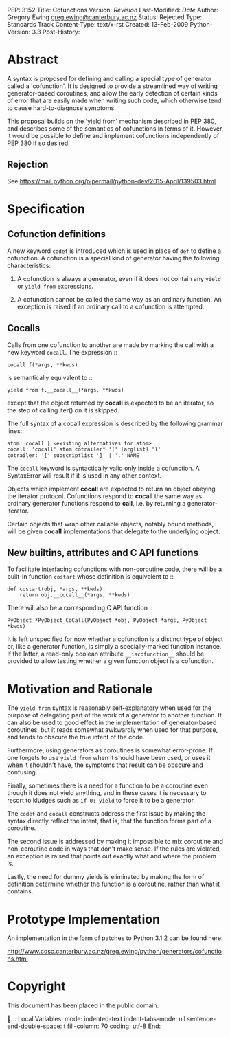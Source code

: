 PEP: 3152 Title: Cofunctions Version: $Revision$ Last-Modified: $Date$
Author: Gregory Ewing <greg.ewing@canterbury.ac.nz> Status: Rejected
Type: Standards Track Content-Type: text/x-rst Created: 13-Feb-2009
Python-Version: 3.3 Post-History:

Abstract
========

A syntax is proposed for defining and calling a special type of
generator called a 'cofunction'. It is designed to provide a streamlined
way of writing generator-based coroutines, and allow the early detection
of certain kinds of error that are easily made when writing such code,
which otherwise tend to cause hard-to-diagnose symptoms.

This proposal builds on the 'yield from' mechanism described in PEP 380,
and describes some of the semantics of cofunctions in terms of it.
However, it would be possible to define and implement cofunctions
independently of PEP 380 if so desired.

Rejection
---------

See https://mail.python.org/pipermail/python-dev/2015-April/139503.html

Specification
=============

Cofunction definitions
----------------------

A new keyword `codef` is introduced which is used in place of `def` to
define a cofunction. A cofunction is a special kind of generator having
the following characteristics:

1.  A cofunction is always a generator, even if it does not contain any
    `yield` or `yield from` expressions.

2.  A cofunction cannot be called the same way as an ordinary function.
    An exception is raised if an ordinary call to a cofunction is
    attempted.

Cocalls
-------

Calls from one cofunction to another are made by marking the call with a
new keyword `cocall`. The expression ::

    cocall f(*args, **kwds)

is semantically equivalent to ::

    yield from f.__cocall__(*args, **kwds)

except that the object returned by **cocall** is expected to be an
iterator, so the step of calling iter() on it is skipped.

The full syntax of a cocall expression is described by the following
grammar lines::

    atom: cocall | <existing alternatives for atom>
    cocall: 'cocall' atom cotrailer* '(' [arglist] ')'
    cotrailer: '[' subscriptlist ']' | '.' NAME

The `cocall` keyword is syntactically valid only inside a cofunction. A
SyntaxError will result if it is used in any other context.

Objects which implement **cocall** are expected to return an object
obeying the iterator protocol. Cofunctions respond to **cocall** the
same way as ordinary generator functions respond to **call**, i.e. by
returning a generator-iterator.

Certain objects that wrap other callable objects, notably bound methods,
will be given **cocall** implementations that delegate to the underlying
object.

New builtins, attributes and C API functions
--------------------------------------------

To facilitate interfacing cofunctions with non-coroutine code, there
will be a built-in function `costart` whose definition is equivalent to
::

    def costart(obj, *args, **kwds):
        return obj.__cocall__(*args, **kwds)

There will also be a corresponding C API function ::

    PyObject *PyObject_CoCall(PyObject *obj, PyObject *args, PyObject *kwds)

It is left unspecified for now whether a cofunction is a distinct type
of object or, like a generator function, is simply a specially-marked
function instance. If the latter, a read-only boolean attribute
`__iscofunction__` should be provided to allow testing whether a given
function object is a cofunction.

Motivation and Rationale
========================

The `yield from` syntax is reasonably self-explanatory when used for the
purpose of delegating part of the work of a generator to another
function. It can also be used to good effect in the implementation of
generator-based coroutines, but it reads somewhat awkwardly when used
for that purpose, and tends to obscure the true intent of the code.

Furthermore, using generators as coroutines is somewhat error-prone. If
one forgets to use `yield from` when it should have been used, or uses
it when it shouldn't have, the symptoms that result can be obscure and
confusing.

Finally, sometimes there is a need for a function to be a coroutine even
though it does not yield anything, and in these cases it is necessary to
resort to kludges such as `if 0: yield` to force it to be a generator.

The `codef` and `cocall` constructs address the first issue by making
the syntax directly reflect the intent, that is, that the function forms
part of a coroutine.

The second issue is addressed by making it impossible to mix coroutine
and non-coroutine code in ways that don't make sense. If the rules are
violated, an exception is raised that points out exactly what and where
the problem is.

Lastly, the need for dummy yields is eliminated by making the form of
definition determine whether the function is a coroutine, rather than
what it contains.

Prototype Implementation
========================

An implementation in the form of patches to Python 3.1.2 can be found
here:

http://www.cosc.canterbury.ac.nz/greg.ewing/python/generators/cofunctions.html

Copyright
=========

This document has been placed in the public domain.

 .. Local Variables: mode: indented-text indent-tabs-mode: nil
sentence-end-double-space: t fill-column: 70 coding: utf-8 End:
